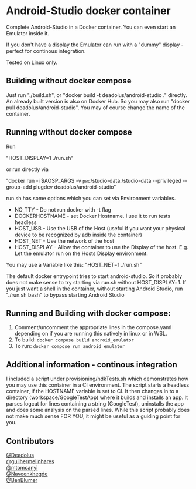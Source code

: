 Android-Studio docker container
============
Complete Android-Studio in a Docker container.
You can even start an Emulator inside it.

If you don't have a display the Emulator can run with a "dummy" display - perfect for continous integration.

Tested on Linux only.

Building without docker compose
-------------
Just run "./build.sh", or "docker build -t deadolus/android-studio ." directly.
An already built version is also on Docker Hub. So you may also run "docker pull deadolus/android-studio".
You may of course change the name of the container.

Running without docker compose
-------------
Run

"HOST_DISPLAY=1 ./run.sh"

or run directly via

"docker run -i $AOSP_ARGS -v `pwd`/studio-data:/studio-data --privileged --group-add plugdev deadolus/android-studio"


run.sh has some options which you can set via Environment variables.

* NO_TTY - Do not run docker with -t flag
* DOCKERHOSTNAME - set Docker Hostname. I use it to run tests headless
* HOST_USB - Use the USB of the Host (useful if you want your physical device to be recognized by adb inside the container)
* HOST_NET - Use the network of the host
* HOST_DISPLAY - Allow the container to use the Display of the host. E.g. Let the emulator run on the Hosts Display environment.

You may use a Variable like this: "HOST_NET=1 ./run.sh"

The default docker entrypoint tries to start android-studio.
So it probably does not make sense to try starting via run.sh without
HOST_DISPLAY=1.
If you just want a shell in the container, without starting Android Studio, run "./run.sh bash" to bypass starting Android Studio

Running and Building with docker compose:
-------------

1. Comment/uncomment the appropriate lines in the compose.yaml depending on if you are running this natively in linux or in WSL.
2. To build: `docker compose build android_emulator`
3. To run: `docker compose run android_emulator`



Additional information - continous integration
-------------
I included a script under provisioning/ndkTests.sh which demonstrates how you may use this container in a CI environment.
The script starts a headless container, if the HOSTNAME variable is set to CI.
It then changes in to a directory (workspace/GoogleTestApp) where it builds and installs an app.
It parses logcat for lines containing a string (GoogleTest), uninstalls the app and does some analysis on the parsed lines.
While this script probably does not make much sense FOR YOU, it might be useful as a guiding point for you.

Contributors
------------
[@Deadolus](https://github.com/Deadolus)  
[@guilhermelinhares](https://github.com/guilhermelinhares)  
[@mtomcanyi](https://github.com/mtomcanyi)  
[@Naveenkhegde](https://github.com/Naveenkhegde)  
[@BenBlumer](https://github.com/BenBlumer)

